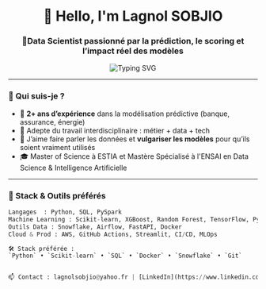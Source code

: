 <h1 align="center">👋 Hello, I'm Lagnol SOBJIO</h1>
<h3 align="center">🚀Data Scientist passionné par la prédiction, le scoring et l’impact réel des modèles</h3>

<p align="center">
  <img src="https://readme-typing-svg.herokuapp.com?color=00ADB5&center=true&vCenter=true&multiline=true&lines=🔍+Scoring%2C+Prédiction%2C+Séries+Temporelles;🧠+Machine+Learning+%7C+Deep+Learning;📊+Data+Storytelling+%7C+CI%2FCD+%7C+Cloud+%7C+API" alt="Typing SVG" />
</p>

---

### 🌱 Qui suis-je ?
- 🎯 **2+ ans d’expérience** dans la modélisation prédictive (banque, assurance, énergie)
- 🤝 Adepte du travail interdisciplinaire : métier + data + tech
- 💬 J’aime faire parler les données et **vulgariser les modèles** pour qu’ils soient vraiment utilisés
- 🎓 Master of Science à ESTIA et Mastère Spécialisé à l'ENSAI  en Data Science & Intelligence Artificielle

---

### 🧰 Stack & Outils préférés
```python
Langages  : Python, SQL, PySpark
Machine Learning : Scikit-learn, XGBoost, Random Forest, TensorFlow, PyTorch
Outils Data : Snowflake, Airflow, FastAPI, Docker
Cloud & Prod : AWS, GitHub Actions, Streamlit, CI/CD, MLOps

🛠️ Stack préférée :
`Python` • `Scikit-learn` • `SQL` • `Docker` • `Snowflake` • `Git`


📫 Contact : lagnolsobjio@yahoo.fr | [LinkedIn](https://www.linkedin.com/in/lagnol-sobjio/) | 📍 Île-de-France, France


